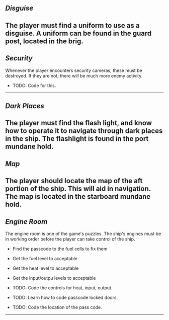 *Disguise*
--------------------------------------------------------------------------------
The player must find a uniform to use as a disguise. A uniform can be found
in the guard post, located in the brig.
--------------------------------------------------------------------------------


*Security*
--------------------------------------------------------------------------------
Whenever the player encounters security cameras, these must be destroyed.
If they are not, there will be much more enemy activity.
- TODO: Code for this.
--------------------------------------------------------------------------------


*Dark Places*
--------------------------------------------------------------------------------
The player must find the flash light, and know how to operate it to navigate
through dark places in the ship. The flashlight is found in the port mundane
hold.
--------------------------------------------------------------------------------

*Map*
--------------------------------------------------------------------------------
The player should locate the map of the aft portion of the ship. This will
aid in navigation.
The map is located in the starboard mundane hold.
--------------------------------------------------------------------------------


*Engine Room*
--------------------------------------------------------------------------------
The engine room is one of the game's puzzles. The ship's engines must be in
working order before the player can take control of the ship.

- Find the passcode to the fuel cells to fix them
- Get the fuel level to acceptable
- Get the heat level to acceptable
- Get the input/outpu levels to acceptable

- TODO: Code the controls for heat, input, output.
- TODO: Learn how to code passcode locked doors.
- TODO: Code the location of the pass code.
--------------------------------------------------------------------------------
